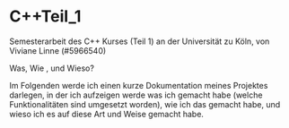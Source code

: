 # C++Teil_1
Semesterarbeit des C++ Kurses (Teil 1) an der Universität zu Köln, von Viviane Linne (#5966540)

Was, Wie , und Wieso?

Im Folgenden werde ich einen kurze Dokumentation meines Projektes darlegen, in der ich aufzeigen werde was ich gemacht habe (welche Funktionalitäten sind umgesetzt worden), wie ich das gemacht habe, und wieso ich es auf diese Art und Weise gemacht habe.

